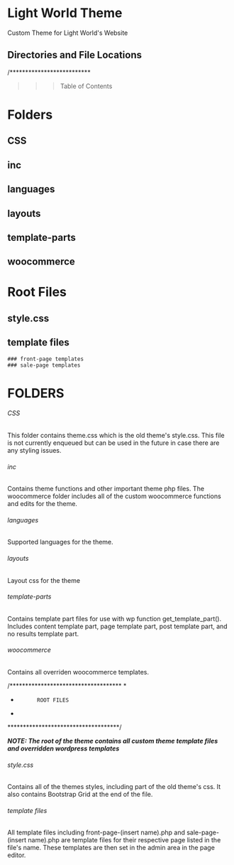 
Light World Theme
===

Custom Theme for Light World's Website

Directories and File Locations
----------------------------

/**************************
>>> Table of Contents

# Folders
  ## CSS
  ## inc
  ## languages
  ## layouts
  ## template-parts
  ## woocommerce
# Root Files
  ## style.css
  ## template files
    ### front-page templates
    ### sale-page templates

FOLDERS
===

###### CSS
 
 This folder contains theme.css which is the old theme's style.css. This file is not currently enqueued but can be used in the future in case there are any styling issues.
 
###### inc
 
 Contains theme functions and other important theme php files. The woocommerce folder includes all of the custom woocommerce functions and edits for the theme.
 
###### languages

Supported languages for the theme.
 
###### layouts

Layout css for the theme
 
###### template-parts
 
 Contains template part files for use with wp function get_template_part(). Includes content template part, page template part, post template part, and no results template part.
 
###### woocommerce
 
Contains all overriden woocommerce templates.
 
 
/************************************
*
*           ROOT FILES
*
************************************/

***NOTE: The root of the theme contains all custom theme template files and overridden wordpress templates***

###### style.css

Contains all of the themes styles, including part of the old theme's css. It also contains Bootstrap Grid at the end of the file.

###### template files

All template files including front-page-(insert name).php and sale-page-(insert name).php are template files for their respective page listed in the file's name. These templates are then set in the admin area in the page editor.
